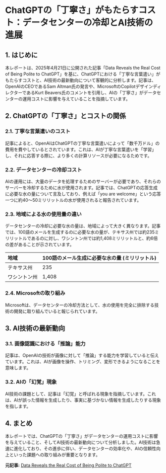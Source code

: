 # ChatGPTの「丁寧さ」がもたらすコスト：データセンターの冷却とAI技術の進展

## 1. はじめに

本レポートは、2025年4月21日に公開された記事「Data Reveals the Real Cost of Being Polite to ChatGPT」を基に、ChatGPTにおける「丁寧な言葉遣い」がもたらすコストと、AI技術の最新動向について客観的に分析します。記事は、OpenAIのCEOであるSam Altman氏の発言や、MicrosoftのCopilotデザインディレクターであるKurt Beavers氏のコメントを引用し、AIの「丁寧さ」がデータセンターの運用コストに影響を与えていることを指摘しています。

## 2. ChatGPTの「丁寧さ」とコストの関係

### 2.1. 丁寧な言葉遣いのコスト

記事によると、OpenAIはChatGPTの丁寧な言葉遣いによって「数千万ドル」の費用を費やしているとされています。これは、AIが丁寧な言葉遣いを「学習」し、それに応答する際に、より多くの計算リソースが必要になるためです。

### 2.2. データセンターの冷却コスト

AIの運用には、大量のデータを処理するためのサーバーが必要であり、それらのサーバーを冷却するために水が使用されます。記事では、ChatGPTの応答生成に必要な水の量について言及しており、例えば「you are welcome」という応答一つに約40〜50ミリリットルの水が使用されると報告されています。

### 2.3. 地域による水の使用量の違い

データセンターの冷却に必要な水の量は、地域によって大きく異なります。記事では、100語のメールを生成するのに必要な水の量が、テキサス州では約235ミリリットルであるのに対し、ワシントン州では約1,408ミリリットルと、約6倍の差があることが示されています。

| 地域 | 100語のメール生成に必要な水の量 (ミリリットル) |
| :--------- | :------------------------------------------- |
| テキサス州 | 235 |
| ワシントン州 | 1,408 |

### 2.4. Microsoftの取り組み

Microsoftは、データセンターの冷却方法として、水の使用を完全に排除する技術の開発に取り組んでいると報じられています。

## 3. AI技術の最新動向

### 3.1. 画像認識における「推論」能力

記事は、OpenAIの技術が画像に対して「推論」する能力を学習していると伝えています。これは、AIが画像を操作、トリミング、変形できるようになることを意味します。

### 3.2. AIの「幻覚」現象

AI技術の課題として、記事は「幻覚」と呼ばれる現象を指摘しています。これは、AIが誤った情報を生成したり、事実に基づかない情報を生成したりする現象を指します。

## 4. まとめ

本レポートでは、ChatGPTの「丁寧さ」がデータセンターの運用コストに影響を与えていること、そしてAI技術の最新動向について分析しました。AI技術は急速に進化しており、その進歩に伴い、データセンターの効率化や、AIの信頼性向上といった課題への取り組みが重要となります。


**元記事:** [Data Reveals the Real Cost of Being Polite to ChatGPT](https://tech.yahoo.com/ai/articles/data-reveals-real-cost-being-010706629.html)